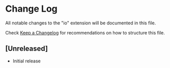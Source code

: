 # Change Log
All notable changes to the "io" extension will be documented in this file.

Check [Keep a Changelog](http://keepachangelog.com/) for recommendations on how to structure this file.

## [Unreleased]
- Initial release